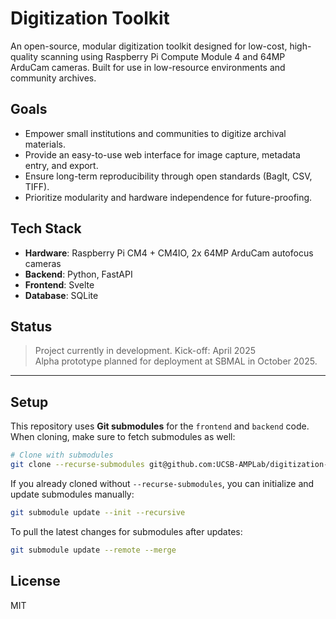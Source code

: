 # Digitization Toolkit

An open-source, modular digitization toolkit designed for low-cost, high-quality scanning using Raspberry Pi Compute Module 4 and 64MP ArduCam cameras. Built for use in low-resource environments and community archives.

## Goals

- Empower small institutions and communities to digitize archival materials.
- Provide an easy-to-use web interface for image capture, metadata entry, and export.
- Ensure long-term reproducibility through open standards (BagIt, CSV, TIFF).
- Prioritize modularity and hardware independence for future-proofing.

## Tech Stack

- **Hardware**: Raspberry Pi CM4 + CM4IO, 2x 64MP ArduCam autofocus cameras
- **Backend**: Python, FastAPI
- **Frontend**: Svelte
- **Database**: SQLite

## Status

> Project currently in development. Kick-off: April 2025  
> Alpha prototype planned for deployment at SBMAL in October 2025.

***

## Setup

This repository uses **Git submodules** for the `frontend` and `backend` code.  
When cloning, make sure to fetch submodules as well:

```bash
# Clone with submodules
git clone --recurse-submodules git@github.com:UCSB-AMPLab/digitization-toolkit.git
```

If you already cloned without `--recurse-submodules`, you can initialize and update submodules manually:

```bash
git submodule update --init --recursive
```

To pull the latest changes for submodules after updates:

```bash
git submodule update --remote --merge
```

## License

MIT
